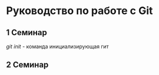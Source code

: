 # Руководство по работе с Git

##  1 Семинар
*git init* - команда инициализирующая гит

## 2 Семинар
